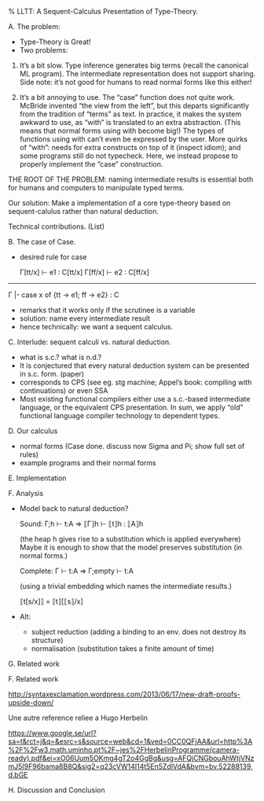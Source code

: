 % LLTT: A Sequent-Calculus Presentation of Type-Theory.

A. The problem:

- Type-Theory is Great!
- Two problems:

 1. It’s a bit slow. Type inference generates big terms (recall the
 canonical ML program).  The intermediate representation does not
 support sharing. Side note: it’s not good for humans to read normal
 forms like this either!

 2. It’s a bit annoying to use. The “case” function does not quite
 work. McBride invented “the view from the left”, but this departs
 significantly from the tradition of “terms” as text. In practice,
 it makes the system awkward to use, as “with” is translated to an
 extra abstraction. (This means that normal forms using with become
 big!) The types of functions using with can’t even be expressed by
 the user. More quirks of “with”: needs for extra constructs on top
 of it (inspect idiom); and some programs still do not typecheck.
 Here, we instead propose to properly implement the “case” construction.

THE ROOT OF THE PROBLEM: naming intermediate results is essential both
for humans and computers to manipulate typed terms.

Our solution: Make a implementation of a core type-theory based on
sequent-calulus rather than natural deduction.

Technical contributions. (List)

B. The case of Case.

- desired rule for case

   Γ[tt/x] ⊢ e1 : C[tt/x]
   Γ[ff/x] ⊢ e2 : C[ff/x]
 -----------------------------------------
  Γ |- case x of {tt -> e1; ff -> e2} : C

- remarks that it works only if the scrutinee is a variable
- solution: name every intermediate result
- hence technically: we want a sequent calculus.

C. Interlude: sequent calculi vs. natural deduction.
- what is s.c.? what is n.d.?
- It is conjectured that every natural deduction system can be
  presented in s.c. form. (paper)
- corresponds to CPS (see eg. stg machine; Appel’s book: compiling
  with continuations) or even SSA
- Most existing functional compilers either use a s.c.-based
  intermediate language, or the equivalent CPS presentation. In sum,
  we apply “old” functional language compiler technology to dependent
  types.

D. Our calculus
- normal forms (Case done. discuss now Sigma and Pi; show full set of rules)
- example programs and their normal forms

E. Implementation

F. Analysis
- Model back to natural deduction? 

  Sound: Γ;h ⊢ t:A  ⇒  ⟦Γ⟧h ⊢ ⟦t⟧h : ⟦A⟧h
  
  (the heap h gives rise to a substitution which is applied everywhere)
  Maybe it is enough to show that the model preserves substitution (in
  normal forms.)
 
  Complete:  Γ ⊢ t:A  ⇒  Γ;empty ⊢ t:A
  
  (using a trivial embedding which names the intermediate results.)
   
  ⟦t[s/x]⟧ = ⟦t⟧[⟦s⟧/x]
- Alt:
   - subject reduction (adding a binding to an env. does not destroy its
     structure)
   - normalisation (substitution takes a finite amount of time)

G. Related work

F. Related work


http://syntaxexclamation.wordpress.com/2013/06/17/new-draft-proofs-upside-down/

Une autre reference reliee a Hugo Herbelin

https://www.google.se/url?sa=t&rct=j&q=&esrc=s&source=web&cd=1&ved=0CC0QFjAA&url=http%3A%2F%2Fw3.math.uminho.pt%2F~jes%2FHerbelinProgramme(camera-ready).pdf&ei=xO06Uum5OKmg4gT2o4GgBg&usg=AFQjCNGbouAhWtjVNzmJ5I9F96bama8B8Q&sig2=q23cVW14I14t5En5ZdlVdA&bvm=bv.52288139,d.bGE

H. Discussion and Conclusion


